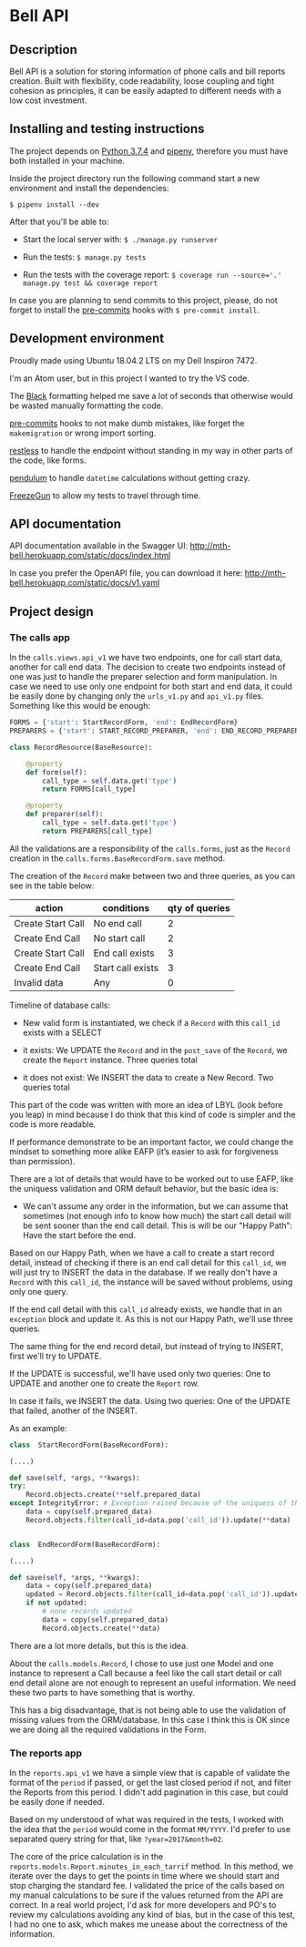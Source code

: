 # Bell API

## Description



Bell API is a solution for storing information of phone calls and bill reports creation. Built with flexibility, code readability, loose coupling and tight cohesion as principles, it can be easily adapted to different needs with a low cost investment.



## Installing and testing instructions



The project depends on [Python 3.7.4](https://www.python.org/downloads/release/python-374/) and [pipenv](https://github.com/pypa/pipenv), therefore you must have both installed in your machine.



Inside the project directory run the following command start a new environment and install the dependencies:

`$ pipenv install --dev`



After that you'll be able to:

- Start the local server with: `$ ./manage.py runserver`

- Run the tests: `$ manage.py tests`

- Run the tests with the coverage report: `$ coverage run --source='.' manage.py test && coverage report`



In case you are planning to send commits to this project, please, do not forget to install the [pre-commits](https://github.com/pre-commit/pre-commit) hooks with `$ pre-commit install`.




## Development environment



Proudly made using Ubuntu 18.04.2 LTS on my Dell Inspiron 7472.

I'm an Atom user, but in this project I wanted to try the VS code.

The [Black](https://github.com/python/black) formatting helped me save a lot of seconds that otherwise would be wasted manually formatting the code.

[pre-commits](https://github.com/pre-commit/pre-commit) hooks to not make dumb mistakes, like forget the `makemigration` or wrong import sorting.

[restless](https://github.com/toastdriven/restless) to handle the endpoint without standing in my way in other parts of the code, like forms.

[pendulum](https://pendulum.eustace.io/) to handle `datetime` calculations without getting crazy.

[FreezeGun](https://github.com/spulec/freezegun) to allow my tests to travel through time.



## API documentation



API documentation available in the Swagger UI: http://mth-bell.herokuapp.com/static/docs/index.html

In case you prefer the OpenAPI file, you can download it here: http://mth-bell.herokuapp.com/static/docs/v1.yaml




## Project design



### The calls app



In the `calls.views.api_v1` we have two endpoints, one for call start data, another for call end data. The decision to create two endpoints instead of one was just to handle the preparer selection and form manipulation. In case we need to use only one endpoint for both start and end data, it could be easily done by changing only the `urls_v1.py` and `api_v1.py` files. Something like this would be enough:



```python
FORMS = {'start': StartRecordForm, 'end': EndRecordForm}
PREPARERS = {'start': START_RECORD_PREPARER, 'end': END_RECORD_PREPARER}

class RecordResource(BaseResource):

    @property
    def form(self):
        call_type = self.data.get('type')
        return FORMS[call_type]

    @property
    def preparer(self):
        call_type = self.data.get('type')
        return PREPARERS[call_type]
```



All the validations are a responsibility of the `calls.forms`, just as the `Record` creation in the `calls.forms.BaseRecordForm.save` method.



The creation of the `Record` make between two and three queries, as you can see in the table below:



|action            |conditions        | qty of queries |
|------------------|------------------|----------------|
|Create Start Call |No end call       | 2              |
|Create End Call   |No start call     | 2              |
|Create Start Call |End call exists   | 3              |
|Create End Call   |Start call exists | 3              |
| Invalid data     | Any              | 0              |



Timeline of database calls:



- New valid form is instantiated, we check if a `Record` with this `call_id` exists with a SELECT

- it exists: We UPDATE the `Record` and in the `post_save` of the `Record`, we create the `Report` instance. Three queries total

- it does not exist: We INSERT the data to create a New Record. Two queries total



This part of the code was written with more an idea of LBYL (look before you leap) in mind because I do think that this kind of code is simpler and the code is more readable.

If performance demonstrate to be an important factor, we could change the mindset to something more alike EAFP (it’s easier to ask for forgiveness than permission).

There are a lot of details that would have to be worked out to use EAFP, like the uniquess validation and ORM default behavior, but the basic idea is:



- We can't assume any order in the information, but we can assume that sometimes (not enough info to know how much) the start call detail will be sent sooner than the end call detail. This is will be our "Happy Path": Have the start before the end.



Based on our Happy Path, when we have a call to create a start record detail, instead of checking if there is an end call detail for this `call_id`, we will just try to INSERT the data in the database. If we really don't have a `Record` with this `call_id`, the instance will be saved without problems, using only one query.

If the end call detail with this `call_id` already exists, we handle that in an `exception` block and update it. As this is not our Happy Path, we'll use three queries.



The same thing for the end record detail, but instead of trying to INSERT, first we'll try to UPDATE.

If the UPDATE is successful, we'll have used only two queries: One to UPDATE and another one to create the `Report` row.

In case it fails, we INSERT the data. Using two queries: One of the UPDATE that failed, another of the INSERT.



As an example:



```python
class  StartRecordForm(BaseRecordForm):

(....)

def save(self, *args, **kwargs):
try:
    Record.objects.create(**self.prepared_data)
except IntegrityError: # Exception raised because of the uniquess of the Record.call_id
    data = copy(self.prepared_data)
    Record.objects.filter(call_id=data.pop('call_id')).update(**data)


class  EndRecordForm(BaseRecordForm):

(....)

def save(self, *args, **kwargs):
    data = copy(self.prepared_data)
    updated = Record.objects.filter(call_id=data.pop('call_id')).update(**data)
    if not updated:
        # none records updated
        data = copy(self.prepared_data)
        Record.objects.create(**data)

```



There are a lot more details, but this is the idea.




About the `calls.models.Record`, I chose to use just one Model and one instance to represent a Call because a feel like the call start detail or call end detail alone are not enough to represent an useful information. We need these two parts to have something that is worthy.

This has a big disadvantage, that is not being able to use the validation of missing values from the ORM/database. In this case I think this is OK since we are doing all the required validations in the Form.



### The reports app



In the `reports.api_v1` we have a simple view that is capable of validate the format of the `period` if passed, or get the last closed period if not, and filter the Reports from this period. I didn't add pagination in this case, but could be easily done if needed.

Based on my understood of what was required in the tests, I worked with the idea that the `period` would come in the format `MM/YYYY`. I'd prefer to use separated query string for that, like `?year=2017&month=02`.



The core of the price calculation is in the `reports.models.Report.minutes_in_each_tarrif` method. In this method, we iterate over the days to get the points in time where we should start and stop charging the standard fee.
I validated the price of the calls based on my manual calculations to be sure if the values returned from the API are correct. In a real world project, I'd ask for more developers and PO's to review my calculations avoiding any kind of bias, but in the case of this test, I had no one to ask, which makes me unease about the correctness of the information.


